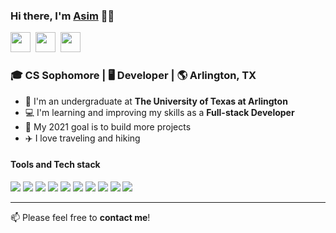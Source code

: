 ### Hi there, I'm [Asim][website] :man::wave:

[<img height="32" width="32" src="https://img.icons8.com/fluent/48/000000/linkedin.png"/>][linkedin]&nbsp;&nbsp;[<img height="32" width="32" src="https://img.icons8.com/color/64/000000/domain.png"/>][website]&nbsp;&nbsp;[<img height="32" width="32" src="https://img.icons8.com/fluent/48/000000/twitter.png"/>][twitter]
### :mortar_board: CS Sophomore | :desktop_computer: Developer | :earth_americas: Arlington, TX
- :school: I'm an undergraduate at **The University of Texas at Arlington**
- :computer: I'm learning and improving my skills as a **Full-stack Developer**
- :floppy_disk: My 2021 goal is to build more projects
- :airplane: I love traveling and hiking

#### Tools and Tech stack

<img src="https://img.icons8.com/color/32/000000/html-5--v1.png"/>&nbsp;<img src="https://img.icons8.com/color/32/000000/css3.png"/>&nbsp;<img src="https://img.icons8.com/color/32/000000/javascript.png"/>&nbsp;<img src="https://img.icons8.com/color/32/000000/react-native.png"/>&nbsp;<img src="https://img.icons8.com/color/32/000000/java-coffee-cup-logo.png"/>&nbsp;<img src="https://img.icons8.com/color/32/000000/nodejs.png"/>&nbsp;<img src="https://img.icons8.com/color/32/000000/postgreesql.png"/>&nbsp;<img src="https://img.icons8.com/color/32/000000/git.png"/>&nbsp;<img src="https://img.icons8.com/color/32/000000/github--v1.png"/>&nbsp;<img src="https://img.icons8.com/color/32/000000/npm.png"/>

<hr>

:mailbox: Please feel free to **contact me**!

[linkedin]: https://www.linkedin.com/in/asimregmi/
[twitter]: https://twitter.com/asimregmi1998
[github]: https://github.com/asimregmi
[website]: https://www.asimregmi.com/





<!---
asimregmi/asimregmi is a ✨ special ✨ repository because its `README.md` (this file) appears on your GitHub profile.
You can click the Preview link to take a look at your changes.
--->

